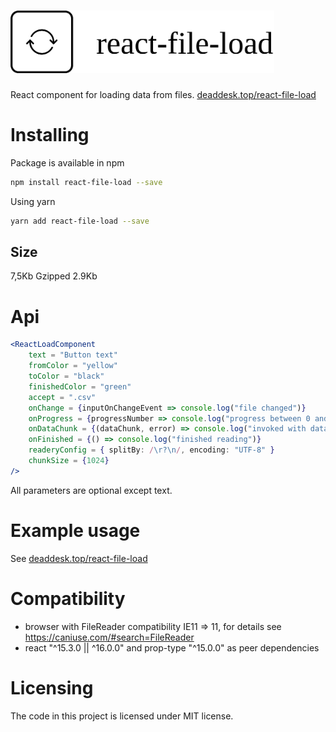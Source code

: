 # <img height="100" alt="react-file-load" src="https://raw.githubusercontent.com/undernotic/react-file-load/master/example/src/logo.png">

React component for loading data from files. [deaddesk.top/react-file-load](https://deaddesk.top/react-file-load)

# Installing

Package is available in npm

```bash
npm install react-file-load --save
```

Using yarn

```bash
yarn add react-file-load --save
```

## Size
7,5Kb Gzipped 2.9Kb

# Api
```jsx
<ReactLoadComponent 
    text = "Button text"
    fromColor = "yellow"
    toColor = "black"
    finishedColor = "green"
    accept = ".csv"
    onChange = {inputOnChangeEvent => console.log("file changed")}
    onProgress = {progressNumber => console.log("progress between 0 and 100")}
    onDataChunk = {(dataChunk, error) => console.log("invoked with data chunk")}
    onFinished = {() => console.log("finished reading")}
    readeryConfig = { splitBy: /\r?\n/, encoding: "UTF-8" }
    chunkSize = {1024}
/>
```

All parameters are optional except text.

# Example usage
See [deaddesk.top/react-file-load](https://deaddesk.top/react-file-load) 

# Compatibility
* browser with FileReader compatibility IE11 => 11, for details see https://caniuse.com/#search=FileReader
* react "^15.3.0 || ^16.0.0" and prop-type "^15.0.0" as peer dependencies

# Licensing
The code in this project is licensed under MIT license.
